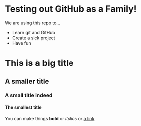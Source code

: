 # Testing out GitHub as a Family!

We are using this repo to...

* Learn git and GitHub
* Create a sick project
* Have fun

# This is a big title

## A smaller title

### A small title indeed

#### The smallest title

You can make things **bold** or _italics_ or [a link](https://twitter.com)

